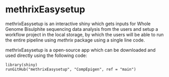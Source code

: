 # methrixEasysetup

methrixEasysetup is an interactive shiny which gets inputs for Whole Genome Bisulphite sequencing data analysis from the users and setup a workflow project in the local storage, by which the users will be able to run the entire pipeline using _methrix_ package using a single line code. 

methrixEasysetup is a open-source app which can be downloaded and used directly using the following code:

```
library(shiny)
runGitHub("methrixEasysetup", "CompEpigen", ref = "main")
```

